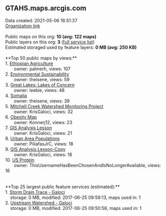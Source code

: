 <h2>GTAHS.maps.arcgis.com</h2> Data created: 2021-05-06 16:51:37 <br /><a target='new' href='https://GTAHS.maps.arcgis.com'>Organization link</a><br /><br />Public maps on this org: <b>10 (avg: 122 maps)</b><br />Public layers on this org: <b>3 </b>(<a target='new' href='https://services.arcgis.com/vRhud15d6sJBMhEn/ArcGIS/rest/services'>full service list</a>)<br />Estimated storaged used by feature layers: <b>0 MB (avg: 250 KB)</b><br /><br />**Top 50 public maps by views:**<br />  1. <a target='new' href='https://www.arcgis.com/home/item.html?id=30e3877407fe4750a851dfe4ea2c5180'>Ethiopian Agriculture</a> <br />  &nbsp;&nbsp;&nbsp;&nbsp; &nbsp;&nbsp;owner: palmerh, views: 107<br />  2. <a target='new' href='https://www.arcgis.com/home/item.html?id=d8feaa9cf3b54ae2ba9d0aef68868f4f'>Environmental Sustainability</a> <br />  &nbsp;&nbsp;&nbsp;&nbsp; &nbsp;&nbsp;owner: theisene, views: 59<br />  3. <a target='new' href='https://www.arcgis.com/home/item.html?id=1a13083b1b42429bbd894eff0466c65f'>Great Lakes: Lakes of Concern</a> <br />  &nbsp;&nbsp;&nbsp;&nbsp; &nbsp;&nbsp;owner: leebie, views: 48<br />  4. <a target='new' href='https://www.arcgis.com/home/item.html?id=7245d9e8ce324719874ce304214a6ad0'>Somalia</a> <br />  &nbsp;&nbsp;&nbsp;&nbsp; &nbsp;&nbsp;owner: theisene, views: 39<br />  5. <a target='new' href='https://www.arcgis.com/home/item.html?id=19c2cb4adfc546e1ae518a11b78798a2'>Mitchell Creek Watershed Monitoring Project</a> <br />  &nbsp;&nbsp;&nbsp;&nbsp; &nbsp;&nbsp;owner: KrisGaloci, views: 32<br />  6. <a target='new' href='https://www.arcgis.com/home/item.html?id=1dc1d13e10f347c58f5250772d50dfe7'>Obesity Map</a> <br />  &nbsp;&nbsp;&nbsp;&nbsp; &nbsp;&nbsp;owner: Konnerj12, views: 23<br />  7. <a target='new' href='https://www.arcgis.com/home/item.html?id=fb7f995a1c4742f08b784722dfd3329b'>GIS Analysis Lesson</a> <br />  &nbsp;&nbsp;&nbsp;&nbsp; &nbsp;&nbsp;owner: KrisGaloci, views: 21<br />  8. <a target='new' href='https://www.arcgis.com/home/item.html?id=345bba8d818b433d90b34900140fe5bc'>Urban Area Populations</a> <br />  &nbsp;&nbsp;&nbsp;&nbsp; &nbsp;&nbsp;owner: PiliafasJrC, views: 18<br />  9. <a target='new' href='https://www.arcgis.com/home/item.html?id=d37e7b1c553d4820ba5e82a1a87d8042'>GIS Analysis Lesson-Copy</a> <br />  &nbsp;&nbsp;&nbsp;&nbsp; &nbsp;&nbsp;owner: KrisGaloci, views: 18<br />  10. <a target='new' href='https://www.arcgis.com/home/item.html?id=a98f6ee3ba4445038c978b21f0753291'>US Protein</a> <br />  &nbsp;&nbsp;&nbsp;&nbsp; &nbsp;&nbsp;owner: ThisUsernameHasBeenChosenAndIsNoLongerAvailable, views: 16<br /><br /><br />**Top 25 largest public feature services (estimated):**<br /> 1. <a target='new' href='https://www.arcgis.com/home/item.html?id=63b8c8bd69064afa91c44ab1954481cb'>Storm Drain Trace - Galoci</a><br /> &nbsp;&nbsp;&nbsp;&nbsp;storage: 0 MB, modified: 2017-06-25 09:59:13, maps used in: 1<br /> 2. <a target='new' href='https://www.arcgis.com/home/item.html?id=3b8aec14d4374263afcf81038b1ccef4'>Upstream Watershed - Galoci</a><br /> &nbsp;&nbsp;&nbsp;&nbsp;storage: 0 MB, modified: 2017-06-25 09:50:56, maps used in: 1<br />